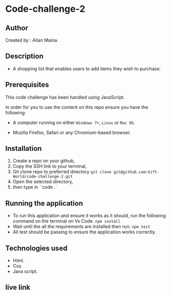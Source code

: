 # Code-challenge-2

## Author
Created by : Allan Maina.

## Description
- A shopping list that enables users to add items they wish to purchase. 


## Prerequisites

This code challenge has been handled using JavaScript.

In order for you to use the content on this repo ensure you have the following:

- A computer running on either `Windows 7+`, `Linux` or `Mac OS`.

- Mozilla Firefox, Safari or any Chromium-based browser.

## Installation

1. Create a repo on your github,
2. Copy the SSH link to your terminal,
3. Git clone repo to preferred directory
```git clone git@github.com:Gift-World/code-challenge-2.git ```   
4. Open the selected directory,
5. then type in ``code .` 

## Running the application
- To run this application and ensure it works as it should, run the following command on the terminal on Vs Code.
       ``npm install``
- Wait until the all the requirements are installed then run:
       `npm test`
- All test should be passing to ensure the application works correctly.

## Technologies used 
- Html.
- Css.
- Java script.

## live link